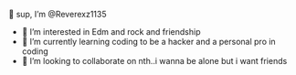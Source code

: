👋 sup, I’m @Reverexz1135
- 👀 I’m interested in Edm and rock and friendship
- 🌱 I’m currently learning coding to be a hacker and a personal pro in coding
- 💞️ I’m looking to collaborate on nth..i wanna be alone but i want friends
